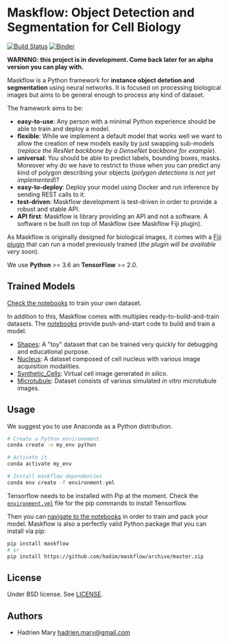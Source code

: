 # Maskflow: Object Detection and Segmentation for Cell Biology
[![Build Status](https://travis-ci.com/hadim/maskflow.svg?branch=master)](https://travis-ci.com/hadim/maskflow)
[![Binder](https://mybinder.org/badge.svg)](https://mybinder.org/v2/gh/hadim/maskflow/master?urlpath=lab/tree/notebooks)

**WARNING: this project is in development. Come back later for an alpha version you can play with.**

Maskflow is a Python framework for **instance object detetion and segmentation** using neural networks. It is focused on processing biological images but aims to be general enough to process any kind of dataset.

The framework aims to be:

- **easy-to-use**: Any person with a minimal Python experience should be able to train and deploy a model.
- **flexible**: While we implement a default model that works well we want to allow the creation of new models easily by just swapping sub-models (*replace the ResNet backbone by a DenseNet backbone for example*).
- **universal**: You should be able to predict labels, bounding boxes, masks. Moreover why do we have to restrict to those when you can predict any kind of polygon describing your objects (*polygon detections is not yet implemented*)?
- **easy-to-deploy**: Deploy your model using Docker and run inference by sending REST calls to it.
- **test-driven**: Maskflow development is test-driven in order to provide a robust and stable API.
- **API first**: Maskflow is library providing an API and not a software. A software n be built on top of Maskflow (see Maskflow Fiji plugin).

As Maskflow is originally designed for biological images, it comes with a [Fiji plugin](https://github.com/hadim/maskflow-fiji) that can run a model previously trained (*the plugin will be available very soon*).

We use **Python** >= 3.6 an **TensorFlow** >= 2.0.

## Trained Models

[Check the notebooks](./notebooks/1_Build_Dataset/README.md) to train your own dataset.

In addition to this, Maskflow comes with multiples ready-to-build-and-train datasets. The [notebooks](./notebooks) provide push-and-start code to build and train a model.

- [Shapes](./notebooks/1_Build_Dataset/Shapes/Shapes.ipynb): A "toy" dataset that can be trained very quickly for debugging and educational purpose.
- [Nucleus](./notebooks/1_Build_Dataset/Nucleus/Nucleus.ipynb): A dataset composed of cell nucleus with various image acquisition modalities.
- [Synthetic_Cells](./notebooks/1_Build_Dataset/Synthetic_Cells/Synthetic_Cells.ipynb): Virtual cell image generated *in silico*.
- [Microtubule](./notebooks/1_Build_Dataset/Microtubule/Microtubule.ipynb): Dataset consists of various simulated *in vitro* microtubule images.

## Usage

We suggest you to use Anaconda as a Python distribution.

```bash
# Create a Python environement.
conda create -n my_env python

# Activate it
conda activate my_env

# Install maskflow dependencies
conda env create -f environment.yml
```

Tensorflow needs to be installed with Pip at the moment. Check the [`environment.yml`](./environment.yml) file for the pip commands to install Tensorflow.

Then you can [navigate to the notebooks](./notebooks/1_Build_Dataset/README.md) in order to train and pack your model. Maskflow is also a perfectly valid Python package that you can install via pip:

```bash
pip install maskflow
# or
pip install https://github.com/hadim/maskflow/archive/master.zip
```

## License

Under BSD license. See [LICENSE](LICENSE).

## Authors

- Hadrien Mary <hadrien.mary@gmail.com>
